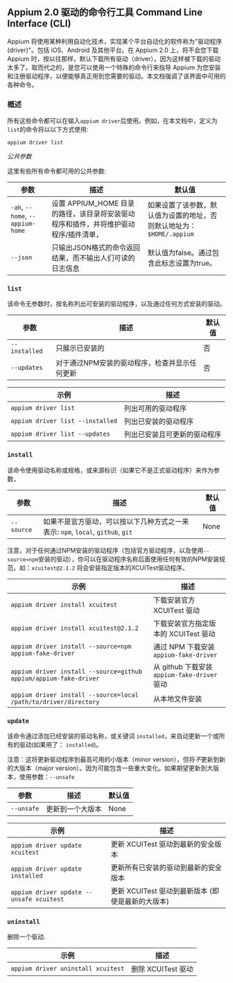 ## Appium 2.0 驱动的命令行工具 Command Line Interface (CLI)

Appium 将使用某种利用自动化技术，实现某个平台自动化的软件称为"驱动程序(driver)"。包括 iOS、Android 及其他平台。在 Appium 2.0 上，将不会您下载 Appium 时，按以往那样，默认下载所有驱动（driver）。因为这样被下载的驱动太多了。取而代之的，是您可以使用一个特殊的命令行来指导 Appium 为您安装和注册驱动程序，以便能够真正用到您需要的驱动。本文档强调了该界面中可用的各种命令。

### 概述

所有这些命令都可以在输入`appium driver`后使用。例如，在本文档中，定义为`list`的命令将以以下方式使用:

```
appium driver list
```

*公共参数*

这里有些所有命令都可用的公共参数:

|参数|描述|默认值|
|----|-----------|-------|
|`-ah`, `--home`, `--appium-home`|设置 APPIUM_HOME 目录的路径，该目录将安装驱动程序和插件，并将维护驱动程序/插件清单，|如果设置了该参数，默认值为设置的地址，否则默认地址为：`$HOME/.appium`|
|`--json`|只输出JSON格式的命令返回结果，而不输出人们可读的日志信息|默认值为false。通过包含此标志设置为true。|

### `list`

该命令无参数时，按名称列出可安装的驱动程序，以及通过任何方式安装的驱动。

|参数|描述|默认值|
|----|-----------|-------|
|`--installed`|只展示已安装的|否|
|`--updates`|对于通过NPM安装的驱动程序，检查并显示任何更新|否|

|示例|描述|
|-------|-----------|
|`appium driver list`|列出可用的驱动程序|
|`appium driver list --installed`|列出已安装的驱动程序|
|`appium driver list --updates`|列出已安装且可更新的驱动程序|

### `install`

该命令使用驱动名称或规格，或来源标识（如果它不是正式驱动程序）来作为参数，

|参数|描述|默认值|
|----|-----------|-------|
|`--source`|如果不是官方驱动，可以按以下几种方式之一来表示: `npm`, `local`, `github`, `git`|None|

注意，对于任何通过NPM安装的驱动程序（包括官方驱动程序，以及使用`--source=npm`安装的驱动），你可以在驱动程序名称后面使用任何有效的NPM安装规范，如：`xcuitest@2.1.2` 将会安装指定版本的XCUITest驱动程序。

|示例|描述|
|-------|-----------|
|`appium driver install xcuitest`|下载安装官方 XCUITest 驱动|
|`appium driver install xcuitest@2.1.2`|下载安装官方指定版本的 XCUITest 驱动|
|`appium driver install --source=npm appium-fake-driver`|通过 NPM 下载安装 `appium-fake-driver` |
|`appium driver install --source=github appium/appium-fake-driver`|从 github 下载安装 `appium-fake-driver` 驱动|
|`appium driver install --source=local /path/to/driver/directory`|从本地文件安装|

### `update`

该命令通过添加已经安装的驱动名称，或关键词 `installed`，来自动更新一个或所有的驱动(如果用了： `installed`)。

注意：这将更新驱动程序到最高可用的小版本（minor version），但将*不*更新到新的大版本（major version）。因为可能包含一些重大变化。如果期望更新到大版本，使用参数：`--unsafe` 

|参数|描述|默认值|
|----|-----------|-------|
|`--unsafe`|更新到一个大版本|None|

|示例|描述|
|-------|-----------|
|`appium driver update xcuitest`|更新 XCUITest 驱动到最新的安全版本|
|`appium driver update installed`|更新所有已安装的驱动到最新的安全版本|
|`appium driver update --unsafe xcuitest`|更新 XCUITest 驱动到最新版本 (即使是最新的大版本)|

### `uninstall`

删除一个驱动.

|示例|描述|
|-------|-----------|
|`appium driver uninstall xcuitest`|删除 XCUITest 驱动|

